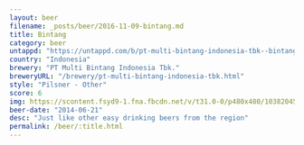 ```yaml
---
layout: beer
filename: _posts/beer/2016-11-09-bintang.md
title: Bintang
category: beer
untappd: "https://untappd.com/b/pt-multi-bintang-indonesia-tbk--bintang-pilsener/10434"
country: "Indonesia"
brewery: "PT Multi Bintang Indonesia Tbk."
breweryURL: "/brewery/pt-multi-bintang-indonesia-tbk.html"
style: "Pilsner - Other"
score: 6
img: https://scontent.fsyd9-1.fna.fbcdn.net/v/t31.0-0/p480x480/10382045_10152534290653745_1374069162252942719_o.jpg?_nc_cat=111&_nc_sid=e007fa&_nc_ohc=oBrPeHq71dsAX_geMqM&_nc_ht=scontent.fsyd9-1.fna&_nc_tp=6&oh=7c66d362b04be8fbc783d814da3d0a00&oe=5F482CF1
beer-date: "2014-06-21"
desc: "Just like other easy drinking beers from the region"
permalink: /beer/:title.html
---
```

